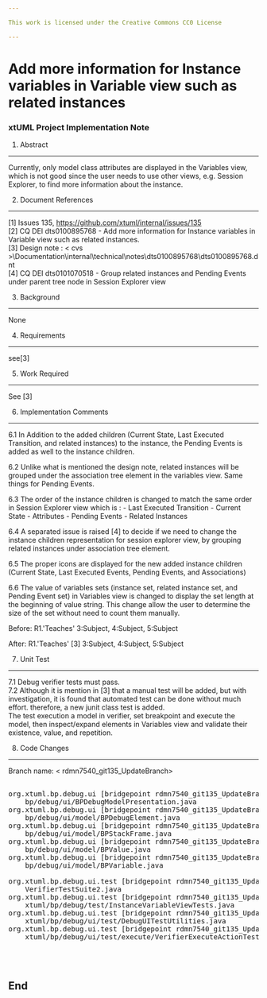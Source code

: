```yaml
---

This work is licensed under the Creative Commons CC0 License

---
```


# Add more information for Instance variables in Variable view such as related instances
### xtUML Project Implementation Note
 

1. Abstract
-----------
Currently, only model class attributes are displayed in the Variables view, 
which is not good since the user needs to use other views, e.g. Session 
Explorer, to find more information about the instance.


2. Document References
----------------------
[1] Issues 135, https://github.com/xtuml/internal/issues/135    
[2] CQ DEI dts0100895768 - Add more information for Instance variables in   
	Variable view such as related instances.  
[3] Design note : < cvs >\Documentation\internal\technical\notes\dts0100895768\dts0100895768.dnt  
[4] CQ DEI dts0101070518 - Group related instances and Pending Events under 
	parent tree node in Session Explorer view
	
	
3. Background
-------------
None

4. Requirements
---------------
see[3]

5. Work Required
----------------
See [3]  

6. Implementation Comments
--------------------------
6.1 In Addition to the added children (Current State, Last Executed Transition, 
and related instances) to the instance, the Pending Events is added as well
to the instance children.

6.2 Unlike what is mentioned the design note, related instances will be grouped under
the association tree element in the variables view. Same things for Pending Events.

6.3 The order of the instance children is changed to match the same order 
in Session Explorer view which is : 
		- Last Executed Transition
		- Current State
		- Attributes 
		- Pending Events
		- Related Instances

6.4 A separated issue is raised [4] to decide if we need to change the instance
children representation for session explorer view, by grouping related instances
under association tree element.

6.5 The proper icons are displayed for the new added instance children (Current
State, Last Executed Events, Pending Events, and Associations)

6.6 The value of variables sets (instance set, related instance set, and Pending Event set) in
	Variables view is changed to display the set length at the beginning of value
	string. This change allow the user to determine the size of the set without
	need to count them manually.
	
Before: 
R1.'Teaches'	3:Subject, 4:Subject, 5:Subject	

After:
R1.'Teaches'	[3]  3:Subject, 4:Subject, 5:Subject	

7. Unit Test
------------
7.1 Debug verifier tests must pass.  
7.2 Although it is mention in [3] that a manual test will be added, but 
	with investigation, it is found that automated test can be done without
	much effort. therefore, a new junit class test is added.  
	The test execution a model in verifier, set breakpoint and execute the 
	model, then inspect/expand elements in Variables view and validate their 
	existence, value, and repetition.


8. Code Changes
---------------
Branch name: < rdmn7540_git135_UpdateBranch>

<pre>

org.xtuml.bp.debug.ui [bridgepoint rdmn7540_git135_UpdateBranch]/src/org/xtuml/
    bp/debug/ui/BPDebugModelPresentation.java
org.xtuml.bp.debug.ui [bridgepoint rdmn7540_git135_UpdateBranch]/src/org/xtuml/
    bp/debug/ui/model/BPDebugElement.java
org.xtuml.bp.debug.ui [bridgepoint rdmn7540_git135_UpdateBranch]/src/org/xtuml/
    bp/debug/ui/model/BPStackFrame.java
org.xtuml.bp.debug.ui [bridgepoint rdmn7540_git135_UpdateBranch]/src/org/xtuml/
    bp/debug/ui/model/BPValue.java
org.xtuml.bp.debug.ui [bridgepoint rdmn7540_git135_UpdateBranch]/src/org/xtuml/
    bp/debug/ui/model/BPVariable.java

org.xtuml.bp.debug.ui.test [bridgepoint rdmn7540_git135_UpdateBranch]/src/
    VerifierTestSuite2.java
org.xtuml.bp.debug.ui.test [bridgepoint rdmn7540_git135_UpdateBranch]/src/org/
    xtuml/bp/debug/test/InstanceVariableViewTests.java
org.xtuml.bp.debug.ui.test [bridgepoint rdmn7540_git135_UpdateBranch]/src/org/
    xtuml/bp/debug/ui/test/DebugUITestUtilities.java
org.xtuml.bp.debug.ui.test [bridgepoint rdmn7540_git135_UpdateBranch]/src/org/
    xtuml/bp/debug/ui/test/execute/VerifierExecuteActionTestsGlobals.java



</pre>

End
---

